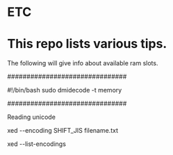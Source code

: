# ETC

# This repo lists various tips.

The following will give info about available ram slots.

###############################

 #!/bin/bash
 sudo dmidecode -t memory

###############################

Reading unicode 

xed --encoding SHIFT_JIS filename.txt 

xed --list-encodings

